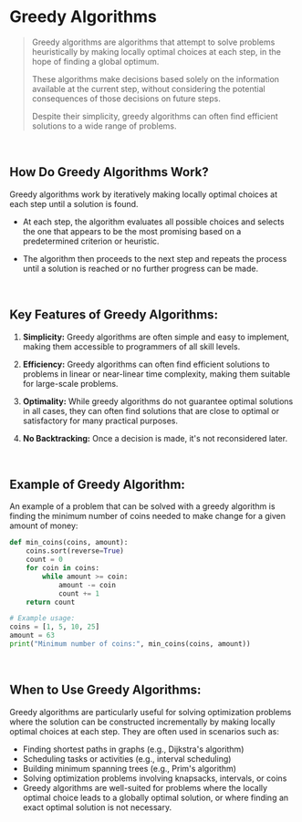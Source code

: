 # Greedy Algorithms

> Greedy algorithms are algorithms that attempt to solve problems heuristically by making locally optimal choices at each step, in the hope of finding a global optimum.
> 
> These algorithms make decisions based solely on the information available at the current step, without considering the potential consequences of those decisions on future steps.
> 
> Despite their simplicity, greedy algorithms can often find efficient solutions to a wide range of problems.

<br/>



## How Do Greedy Algorithms Work?

Greedy algorithms work by iteratively making locally optimal choices at each step until a solution is found. 

* At each step, the algorithm evaluates all possible choices and selects the one that appears to be the most promising based on a predetermined criterion or heuristic. 

* The algorithm then proceeds to the next step and repeats the process until a solution is reached or no further progress can be made.

<br/>


## Key Features of Greedy Algorithms:

1. **Simplicity:** Greedy algorithms are often simple and easy to implement, making them accessible to programmers of all skill levels.

2. **Efficiency:** Greedy algorithms can often find efficient solutions to problems in linear or near-linear time complexity, making them suitable for large-scale problems.

3. **Optimality:** While greedy algorithms do not guarantee optimal solutions in all cases, they can often find solutions that are close to optimal or satisfactory for many practical purposes.

4. **No Backtracking:** Once a decision is made, it's not reconsidered later.



<br/>


## Example of Greedy Algorithm:

An example of a problem that can be solved with a greedy algorithm is finding the minimum number of coins needed to make change for a given amount of money:

```python
def min_coins(coins, amount):
    coins.sort(reverse=True)
    count = 0
    for coin in coins:
        while amount >= coin:
            amount -= coin
            count += 1
    return count

# Example usage:
coins = [1, 5, 10, 25]
amount = 63
print("Minimum number of coins:", min_coins(coins, amount))
```

<br/>

## When to Use Greedy Algorithms:
Greedy algorithms are particularly useful for solving optimization problems where the solution can be constructed incrementally by making locally optimal choices at each step. They are often used in scenarios such as:

* Finding shortest paths in graphs (e.g., Dijkstra's algorithm)
* Scheduling tasks or activities (e.g., interval scheduling)
* Building minimum spanning trees (e.g., Prim's algorithm)
* Solving optimization problems involving knapsacks, intervals, or coins
* Greedy algorithms are well-suited for problems where the locally optimal choice leads to a globally optimal solution, or where finding an exact optimal solution is not necessary.
 
